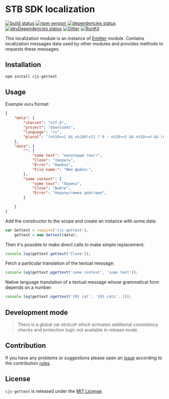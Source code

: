 STB SDK localization
====================

[![build status](https://img.shields.io/travis/cjssdk/gettext.svg?style=flat-square)](https://travis-ci.org/cjssdk/gettext)
[![npm version](https://img.shields.io/npm/v/cjs-gettext.svg?style=flat-square)](https://www.npmjs.com/package/cjs-gettext)
[![dependencies status](https://img.shields.io/david/cjssdk/gettext.svg?style=flat-square)](https://david-dm.org/cjssdk/gettext)
[![devDependencies status](https://img.shields.io/david/dev/cjssdk/gettext.svg?style=flat-square)](https://david-dm.org/cjssdk/gettext?type=dev)
[![Gitter](https://img.shields.io/badge/gitter-join%20chat-blue.svg?style=flat-square)](https://gitter.im/DarkPark/cjssdk)
[![RunKit](https://img.shields.io/badge/RunKit-try-yellow.svg?style=flat-square)](https://runkit.com/npm/cjs-gettext)


This localization module is an instance of [Emitter](https://github.com/cjssdk/emitter) module.
Contains localization messages data used by other modules and provides methods to requests these messages.


## Installation ##

```bash
npm install cjs-gettext
```


## Usage ##

Example `data` format:

```json
{
    "meta": {
        "charset": "utf-8",
        "project": "downloads",
        "language": "ru",
        "plural": "(n%10==1 && n%100!=11 ? 0 : n%10>=2 && n%10<=4 && (n%100<10 || n%100>=20) ? 1 : 2)"
    },
    "data": {
        "": {
            "some text": "некоторый текст",
            "Close": "Закрыть",
            "Error": "Ошибка",
            "File name:": "Имя файла:",
        },
        "some context": {
            "some text": "Лирика",
            "Close": "Выйти",
            "Error": "Недопустимое действие",
        }

    }
}
```


Add the constructor to the scope and create an instance with some data:

```js
var Gettext = require('cjs-gettext'),
    gettext = new Gettext(data);
```

Then it's possible to make direct calls to make simple replacement:

```js
console.log(gettext.gettext('Close'));
```

Fetch a particular translation of the textual message:

```js
console.log(gettext.pgettext('some context', 'some text'));
```

Native language translation of a textual message whose grammatical form depends on a number:

```js
console.log(gettext.ngettext('{0} cat', '{0} cats', 1));
```


## Development mode ##

> There is a global var `DEVELOP` which activates additional consistency checks and protection logic not available in release mode.


## Contribution ##

If you have any problems or suggestions please open an [issue](https://github.com/cjssdk/gettext/issues)
according to the contribution [rules](.github/contributing.md).


## License ##

`cjs-gettext` is released under the [MIT License](license.md).
